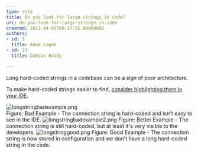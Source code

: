 ```yaml
---
type: rule
title: Do you look for large strings in code?
uri: do-you-look-for-large-strings-in-code
created: 2012-04-01T09:17:55.0000000Z
authors:
- id: 1
  title: Adam Cogan
- id: 23
  title: Damian Brady

---
```




<span class='intro'> <p>Long hard-coded strings in a codebase can be a sign of poor architecture.</p> </span>

<p>​To make hard-coded strings easier to find, <a href="/do-you-highlight-strings-in-your-code-editor">consider highlighting them in your IDE</a>.</p>
<img class="ms-rteCustom-ImageArea" src="/PublishingImages/LongStringBadExample.png" alt="longstringbadexample.png" /><br>
<span class="ssw-rteStyle-FigureBad">Figure&#58; Bad Example - The connection string is hard-coded and isn't easy to see in the IDE.</span>
<img class="ms-rteCustom-ImageArea" src="/PublishingImages/longstringbadexample2.png" alt="longstringbadexample2.png" />
<span class="ssw-rteStyle-FigureBad">Figure&#58; Better Example - The connection string is still hard-coded, but at least it's very visible to the developers.</span>
<img class="ms-rteCustom-ImageArea" src="/PublishingImages/ShortStrings.png" alt="longstringgood.png" />
<span class="ssw-rteStyle-FigureGood">Figure&#58; Good Example - The connection string is now stored in configuration and we don't have a long hard-coded string in the code.</span>


